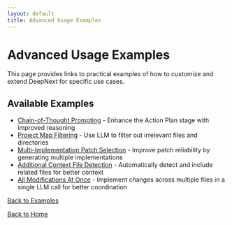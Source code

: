```yaml
---
layout: default
title: Advanced Usage Examples
---
```


# Advanced Usage Examples

This page provides links to practical examples of how to customize and extend DeepNext for specific use cases.

## Available Examples

- [Chain-of-Thought Prompting](./examples/example_chain_of_thoughts.html) - Enhance the Action Plan stage with improved reasoning
- [Project Map Filtering](./examples/example_project_map_filter.html) - Use LLM to filter out irrelevant files and directories
- [Multi-Implementation Patch Selection](./examples/example_multiple_implementations.html) - Improve patch reliability by generating multiple implementations
- [Additional Context File Detection](./examples/example_search_for_context_file.html) - Automatically detect and include related files for better context
- [All Modifications At Once](./examples/example_all_modifications_at_once.html) - Implement changes across multiple files in a single LLM call for better coordination


[Back to Examples](../examples.html)


[Back to Home](./index.html)
